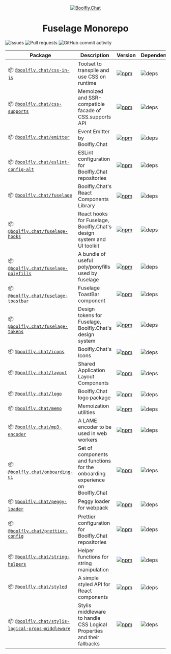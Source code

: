 <p align="center">
  <a href="https://subscription.boolfly.com/" title="Boolfly.Chat">
    <img src="https://github.com/boolfly/Boolfly.Chat.Artwork/raw/master/Logos/2020/png/logo-horizontal-red.png" alt="Boolfly.Chat" />
  </a>
</p>

<h1 align="center">Fuselage Monorepo</h1>

![Issues](https://img.shields.io/github/issues/boolfly/fuselage?style=flat-square)
![Pull requests](https://img.shields.io/github/issues-pr/boolfly/fuselage?style=flat-square)
![GitHub commit activity](https://img.shields.io/github/commit-activity/m/boolfly/fuselage?style=flat-square)

| Package | Description | Version | Dependencies |
|---------|-------------|---------|--------------|
| 📦 [`@boolfly.chat/css-in-js`](/packages/css-in-js) | Toolset to transpile and use CSS on runtime | [![npm](https://img.shields.io/npm/v/@boolfly.chat/css-in-js?style=flat-square)](https://www.npmjs.com/package/@boolfly.chat/css-in-js) | ![deps](https://img.shields.io/librariesio/release/npm/@boolfly.chat/css-in-js?style=flat-square) |
| 📦 [`@boolfly.chat/css-supports`](/packages/css-supports) | Memoized and SSR-compatible facade of CSS.supports API | [![npm](https://img.shields.io/npm/v/@boolfly.chat/css-supports?style=flat-square)](https://www.npmjs.com/package/@boolfly.chat/css-supports) | ![deps](https://img.shields.io/librariesio/release/npm/@boolfly.chat/css-supports?style=flat-square) |
| 📦 [`@boolfly.chat/emitter`](/packages/emitter) | Event Emitter by Boolfly.Chat | [![npm](https://img.shields.io/npm/v/@boolfly.chat/emitter?style=flat-square)](https://www.npmjs.com/package/@boolfly.chat/emitter) | ![deps](https://img.shields.io/librariesio/release/npm/@boolfly.chat/emitter?style=flat-square) |
| 📦 [`@boolfly.chat/eslint-config-alt`](/packages/eslint-config-alt) | ESLint configuration for Boolfly.Chat repositories | [![npm](https://img.shields.io/npm/v/@boolfly.chat/eslint-config-alt?style=flat-square)](https://www.npmjs.com/package/@boolfly.chat/eslint-config-alt) | ![deps](https://img.shields.io/librariesio/release/npm/@boolfly.chat/eslint-config-alt?style=flat-square) |
| 📦 [`@boolfly.chat/fuselage`](/packages/fuselage) | Boolfly.Chat's React Components Library | [![npm](https://img.shields.io/npm/v/@boolfly.chat/fuselage?style=flat-square)](https://www.npmjs.com/package/@boolfly.chat/fuselage) | ![deps](https://img.shields.io/librariesio/release/npm/@boolfly.chat/fuselage?style=flat-square) |
| 📦 [`@boolfly.chat/fuselage-hooks`](/packages/fuselage-hooks) | React hooks for Fuselage, Boolfly.Chat's design system and UI toolkit | [![npm](https://img.shields.io/npm/v/@boolfly.chat/fuselage-hooks?style=flat-square)](https://www.npmjs.com/package/@boolfly.chat/fuselage-hooks) | ![deps](https://img.shields.io/librariesio/release/npm/@boolfly.chat/fuselage-hooks?style=flat-square) |
| 📦 [`@boolfly.chat/fuselage-polyfills`](/packages/fuselage-polyfills) | A bundle of useful poly/ponyfills used by fuselage | [![npm](https://img.shields.io/npm/v/@boolfly.chat/fuselage-polyfills?style=flat-square)](https://www.npmjs.com/package/@boolfly.chat/fuselage-polyfills) | ![deps](https://img.shields.io/librariesio/release/npm/@boolfly.chat/fuselage-polyfills?style=flat-square) |
| 📦 [`@boolfly.chat/fuselage-toastbar`](/packages/fuselage-toastbar) | Fuselage ToastBar component | [![npm](https://img.shields.io/npm/v/@boolfly.chat/fuselage-toastbar?style=flat-square)](https://www.npmjs.com/package/@boolfly.chat/fuselage-toastbar) | ![deps](https://img.shields.io/librariesio/release/npm/@boolfly.chat/fuselage-toastbar?style=flat-square) |
| 📦 [`@boolfly.chat/fuselage-tokens`](/packages/fuselage-tokens) | Design tokens for Fuselage, Boolfly.Chat's design system | [![npm](https://img.shields.io/npm/v/@boolfly.chat/fuselage-tokens?style=flat-square)](https://www.npmjs.com/package/@boolfly.chat/fuselage-tokens) | ![deps](https://img.shields.io/librariesio/release/npm/@boolfly.chat/fuselage-tokens?style=flat-square) |
| 📦 [`@boolfly.chat/icons`](/packages/icons) | Boolfly.Chat's Icons | [![npm](https://img.shields.io/npm/v/@boolfly.chat/icons?style=flat-square)](https://www.npmjs.com/package/@boolfly.chat/icons) | ![deps](https://img.shields.io/librariesio/release/npm/@boolfly.chat/icons?style=flat-square) |
| 📦 [`@boolfly.chat/layout`](/packages/layout) | Shared Application Layout Components | [![npm](https://img.shields.io/npm/v/@boolfly.chat/layout?style=flat-square)](https://www.npmjs.com/package/@boolfly.chat/layout) | ![deps](https://img.shields.io/librariesio/release/npm/@boolfly.chat/layout?style=flat-square) |
| 📦 [`@boolfly.chat/logo`](/packages/logo) | Boolfly.Chat logo package | [![npm](https://img.shields.io/npm/v/@boolfly.chat/logo?style=flat-square)](https://www.npmjs.com/package/@boolfly.chat/logo) | ![deps](https://img.shields.io/librariesio/release/npm/@boolfly.chat/logo?style=flat-square) |
| 📦 [`@boolfly.chat/memo`](/packages/memo) | Memoization utilities | [![npm](https://img.shields.io/npm/v/@boolfly.chat/memo?style=flat-square)](https://www.npmjs.com/package/@boolfly.chat/memo) | ![deps](https://img.shields.io/librariesio/release/npm/@boolfly.chat/memo?style=flat-square) |
| 📦 [`@boolfly.chat/mp3-encoder`](/packages/mp3-encoder) | A LAME encoder to be used in web workers | [![npm](https://img.shields.io/npm/v/@boolfly.chat/mp3-encoder?style=flat-square)](https://www.npmjs.com/package/@boolfly.chat/mp3-encoder) | ![deps](https://img.shields.io/librariesio/release/npm/@boolfly.chat/mp3-encoder?style=flat-square) |
| 📦 [`@boolfly.chat/onboarding-ui`](/packages/onboarding-ui) | Set of components and functions for the onboarding experience on Boolfly.Chat | [![npm](https://img.shields.io/npm/v/@boolfly.chat/onboarding-ui?style=flat-square)](https://www.npmjs.com/package/@boolfly.chat/onboarding-ui) | ![deps](https://img.shields.io/librariesio/release/npm/@boolfly.chat/onboarding-ui?style=flat-square) |
| 📦 [`@boolfly.chat/peggy-loader`](/packages/peggy-loader) | Peggy loader for webpack | [![npm](https://img.shields.io/npm/v/@boolfly.chat/peggy-loader?style=flat-square)](https://www.npmjs.com/package/@boolfly.chat/peggy-loader) | ![deps](https://img.shields.io/librariesio/release/npm/@boolfly.chat/peggy-loader?style=flat-square) |
| 📦 [`@boolfly.chat/prettier-config`](/packages/prettier-config) | Prettier configuration for Boolfly.Chat repositories | [![npm](https://img.shields.io/npm/v/@boolfly.chat/prettier-config?style=flat-square)](https://www.npmjs.com/package/@boolfly.chat/prettier-config) | ![deps](https://img.shields.io/librariesio/release/npm/@boolfly.chat/prettier-config?style=flat-square) |
| 📦 [`@boolfly.chat/string-helpers`](/packages/string-helpers) | Helper functions for string manipulation | [![npm](https://img.shields.io/npm/v/@boolfly.chat/string-helpers?style=flat-square)](https://www.npmjs.com/package/@boolfly.chat/string-helpers) | ![deps](https://img.shields.io/librariesio/release/npm/@boolfly.chat/string-helpers?style=flat-square) |
| 📦 [`@boolfly.chat/styled`](/packages/styled) | A simple styled API for React components | [![npm](https://img.shields.io/npm/v/@boolfly.chat/styled?style=flat-square)](https://www.npmjs.com/package/@boolfly.chat/styled) | ![deps](https://img.shields.io/librariesio/release/npm/@boolfly.chat/styled?style=flat-square) |
| 📦 [`@boolfly.chat/stylis-logical-props-middleware`](/packages/stylis-logical-props-middleware) | Stylis middleware to handle CSS Logical Properties and their fallbacks | [![npm](https://img.shields.io/npm/v/@boolfly.chat/stylis-logical-props-middleware?style=flat-square)](https://www.npmjs.com/package/@boolfly.chat/stylis-logical-props-middleware) | ![deps](https://img.shields.io/librariesio/release/npm/@boolfly.chat/stylis-logical-props-middleware?style=flat-square) |

